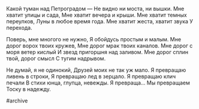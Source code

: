 Какой туман над Петроградом —
Не видно ни моста, ни вышки.
Мне хватит улицы и сада,
Мне хватит вечера и крыши.
Мне хватит темных переулков,
Луны в любое время года.
Мне хватит жеста, хватит звука
У перехода.

Поверь, мне многого не нужно,
Я обойдусь простым и малым.
Мне дорог ворох твоих кружев,
Мне дорог мрак твоих каналов.
Мне дорог с моря ветер кислый
И звезд пригоршня над заливом.
Мне дорог сплин твой, дорог смысл
С тугим надрывом.

Не думай, я не одинокий,
Друзей моих не так уж мало.
Я превращаю ливень в строки,
Я превращаю лед в зерцало.
Я превращаю клич печали
В стихи юнца, глупца, невежды.
Я превраща... Мы превращаем
Тоску в надежду.

#archive